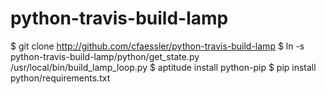 python-travis-build-lamp
========================

$ git clone http://github.com/cfaessler/python-travis-build-lamp
$ ln -s python-travis-build-lamp/python/get_state.py /usr/local/bin/build_lamp_loop.py
$ aptitude install python-pip
$ pip install python/requirements.txt
